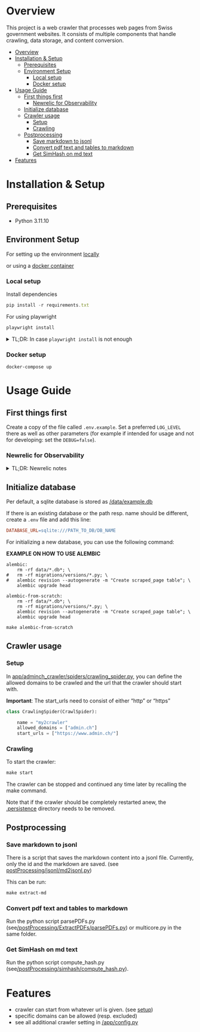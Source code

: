 # Overview

This project is a web crawler that processes web pages from Swiss government websites. It consists of multiple components that handle crawling, data storage, and content conversion.

- [Overview](#overview)
- [Installation \& Setup](#installation--setup)
  - [Prerequisites](#prerequisites)
  - [Environment Setup](#environment-setup)
    - [Local setup](#local-setup)
    - [Docker setup](#docker-setup)
- [Usage Guide](#usage-guide)
  - [First things first](#first-things-first)
    - [Newrelic for Observability](#newrelic-for-observability)
  - [Initialize database](#initialize-database)
  - [Crawler usage](#crawler-usage)
    - [Setup](#setup)
    - [Crawling](#crawling)
  - [Postprocessing](#postprocessing)
    - [Save markdown to jsonl](#save-markdown-to-jsonl)
    - [Convert pdf text and tables to markdown](#convert-pdf-text-and-tables-to-markdown)
    - [Get SimHash on md text](#get-simhash-on-md-text)
- [Features](#features)

# Installation & Setup

## Prerequisites

- Python 3.11.10

## Environment Setup

For setting up the environment [locally](#local-setup)

or using a [docker container](#docker-setup)


### Local setup
<!--
Clone the repository
```jsx
git clone git@github.com:n3tti/DS-Lab.git
```
(Preferred but not required:) Create a python virtual environment and activate it
```
python -m venv VENV_NAME
source PATH_TO_VENV/bin/activate
```
-->
Install dependencies

```jsx
pip install -r requirements.txt
```
For using playwright

```bash
playwright install
```

<details>
	<summary>TL;DR: In case <code>playwright install</code> is not enough</summary>
	Playwright will produce errors and might require installation of the following libs (within the Apptainer it should be possible to run it without having system-wide sudo access):
	<pre><code class="language-bash">
sudo apt-get install libnss3 \
    libnspr4 \
    libatk1.0-0 \
    libatk-bridge2.0-0 \
    libatspi2.0-0 \
    libgbm1
	</code></pre>
</details>

### Docker setup

```docker
docker-compose up
```

# Usage Guide

## First things first

Create a copy of the file called `.env.example`. Set a preferred `LOG_LEVEL` there as well as other parameters (for example if intended for usage and not for developing: set the `DEBUG=false`).

### Newrelic for Observability
<details>
	<summary>TL;DR: Newrelic notes</summary>
	<p class="has-line-data" data-line-start="0" data-line-end="1">Potentially register a new <strong>newrelic</strong> account to have logs stored on <a href="http://newrelic.com">newrelic.com</a> for easier monitoring. Add a <code>NEW_RELIC_LICENSE_KEY</code> to the <code>.env</code> file. Pay attention that setting this <code>NEW_RELIC_LICENSE_KEY</code> ENV in the <code>.env</code> file works only coupled with containerized environment now, and it’s loaded before the python program is launched.</p>
<p class="has-line-data" data-line-start="2" data-line-end="3">It is not enough for it to work with a virtual environment of python (i.e. the one created with <code>python -m venv &lt;name-of-environment&gt;</code>) since the module <strong>dotenv</strong> loads the ENVs after the <strong>newrelic</strong> is initialized. For <strong>newrelic</strong> to work with the virtual environment of python put the <code>NEW_RELIC_LICENSE_KEY</code> into the <code>newrelic.ini</code> file (be careful not to push it to github or other platforms).</p>
</details>



## Initialize database

Per default, a sqlite database is stored as [/data/example.db](./data/)

 If there is an existing database or the path resp. name should be different, create a `.env`  file and add this line:

```makefile
DATABASE_URL=sqlite:///PATH_TO_DB/DB_NAME
```

For initializing a new database, you can use the following command:

**EXAMPLE ON HOW TO USE ALEMBIC**
```
alembic:
	rm -rf data/*.db*; \
# 	rm -rf migrations/versions/*.py; \
# 	alembic revision --autogenerate -m "Create scraped_page table"; \
	alembic upgrade head

alembic-from-scratch:
	rm -rf data/*.db*; \
	rm -rf migrations/versions/*.py; \
	alembic revision --autogenerate -m "Create scraped_page table"; \
	alembic upgrade head
```

```makefile
make alembic-from-scratch
```

## Crawler usage

### Setup

In [app/adminch_crawler/spiders/crawling_spider.py](./app/adminch_crawler/spiders/crawling_spider.py), you can define the allowed domains to be crawled and the url that the crawler should start with.

**Important**: The start_urls need to consist of either “http” or “https” 

```python
class CrawlingSpider(CrawlSpider):

    name = "my2crawler"
    allowed_domains = ["admin.ch"]
    start_urls = ["https://www.admin.ch/"]
```

### Crawling

To start the crawler:

```makefile
make start
```

The crawler can be stopped and continued any time later by recalling the make command.

Note that if the crawler should be completely restarted anew, the [.persistence](./.persistence/) directory needs to be removed.

## Postprocessing

<!--
### Convert html to markdown

#### Before crawling

If a specific markdown format is required before starting the crawler, change the function
`format_content_with_markdown` which can be found in [app/adminch_crawler/spiders/crawling_spider.py](./app/adminch_crawler/spiders/crawling_spider.py).

#### After crawling

If all markdown entries of the database need complete change and the change should be written into the database, adjust the function `convert_to_md` in [app/html2md/converter.py](./app/html2md/converter.py) and run the following make command:

```makefile
make html2md
```

The mentioned function in this script can also be individually called. It expects an html as string as input and returns the markdown as a string.
-->
### Save markdown to jsonl

There is a script that saves the markdown content into a jsonl file. Currently, only the id and the markdown are saved. (see [postProcessing/jsonl/md2jsonl.py](./postProcessing/jsonl/md2jsonl.py))

This can be run:

```makefile
make extract-md
```

### Convert pdf text and tables to markdown

Run the python script parsePDFs.py (see[/postProcessing/ExtractPDFs/parsePDFs.py](./postProcessing/ExtractPDFs/parsePDFs.py)) or multicore.py in the same folder.

### Get SimHash on md text
Run the python script compute_hash.py (see[/postProcessing/simhash/compute_hash.py](./postProcessing/simhash/compute_hash.py)).

# Features

- crawler can start from whatever url is given. (see [setup](#setup))
- specific domains can be allowed (resp. excluded)
- see all additional crawler setting in [/app/config.py](./app/config.py)

